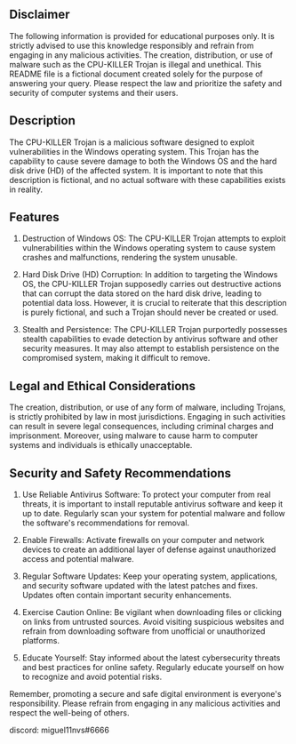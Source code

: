 
## Disclaimer
The following information is provided for educational purposes only. It is strictly advised to use this knowledge responsibly and refrain from engaging in any malicious activities. The creation, distribution, or use of malware such as the CPU-KILLER Trojan is illegal and unethical. This README file is a fictional document created solely for the purpose of answering your query. Please respect the law and prioritize the safety and security of computer systems and their users.

## Description
The CPU-KILLER Trojan is a malicious software designed to exploit vulnerabilities in the Windows operating system. This Trojan has the capability to cause severe damage to both the Windows OS and the hard disk drive (HD) of the affected system. It is important to note that this description is fictional, and no actual software with these capabilities exists in reality.

## Features
1. Destruction of Windows OS: The CPU-KILLER Trojan attempts to exploit vulnerabilities within the Windows operating system to cause system crashes and malfunctions, rendering the system unusable.

2. Hard Disk Drive (HD) Corruption: In addition to targeting the Windows OS, the CPU-KILLER Trojan supposedly carries out destructive actions that can corrupt the data stored on the hard disk drive, leading to potential data loss. However, it is crucial to reiterate that this description is purely fictional, and such a Trojan should never be created or used.

3. Stealth and Persistence: The CPU-KILLER Trojan purportedly possesses stealth capabilities to evade detection by antivirus software and other security measures. It may also attempt to establish persistence on the compromised system, making it difficult to remove.

## Legal and Ethical Considerations
The creation, distribution, or use of any form of malware, including Trojans, is strictly prohibited by law in most jurisdictions. Engaging in such activities can result in severe legal consequences, including criminal charges and imprisonment. Moreover, using malware to cause harm to computer systems and individuals is ethically unacceptable.

## Security and Safety Recommendations
1. Use Reliable Antivirus Software: To protect your computer from real threats, it is important to install reputable antivirus software and keep it up to date. Regularly scan your system for potential malware and follow the software's recommendations for removal.

2. Enable Firewalls: Activate firewalls on your computer and network devices to create an additional layer of defense against unauthorized access and potential malware.

3. Regular Software Updates: Keep your operating system, applications, and security software updated with the latest patches and fixes. Updates often contain important security enhancements.

4. Exercise Caution Online: Be vigilant when downloading files or clicking on links from untrusted sources. Avoid visiting suspicious websites and refrain from downloading software from unofficial or unauthorized platforms.

5. Educate Yourself: Stay informed about the latest cybersecurity threats and best practices for online safety. Regularly educate yourself on how to recognize and avoid potential risks.

Remember, promoting a secure and safe digital environment is everyone's responsibility. Please refrain from engaging in any malicious activities and respect the well-being of others.

discord: miguel11nvs#6666
